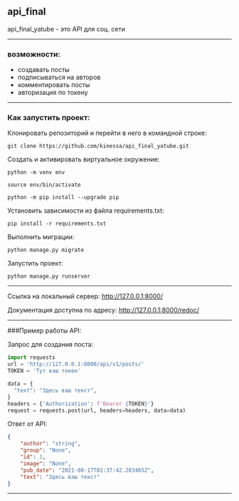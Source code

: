 ## api_final
api_final_yatube - это API для соц. сети
***
### возможности:
* создавать посты
* подписываться на авторов
* комментировать посты
* авторизация по токену
*** 
### Как запустить проект:

Клонировать репозиторий и перейти в него в командной строке:

```
git clone https://github.com/kinessa/api_final_yatube.git
```

Cоздать и активировать виртуальное окружение:

```
python -m venv env
```

```
source env/bin/activate
```

```
python -m pip install --upgrade pip
```

Установить зависимости из файла requirements.txt:

```
pip install -r requirements.txt
```

Выполнить миграции:

```
python manage.py migrate
```

Запустить проект:

```
python manage.py runserver
```
***
Ссылка на локальный сервер:
http://127.0.0.1:8000/

Документация доступна по адресу:
http://127.0.0.1:8000/redoc/
***
###Пример работы API:

Запрос для создания поста:
```python
import requests
url = 'http://127.0.0.1:8000/api/v1/posts/'
TOKEN = 'Тут ваш токен'

data = {
  "text": "Здесь ваш текст",
}
headers = {'Authorization': f'Bearer {TOKEN}'}
request = requests.post(url, headers=headers, data=data)
```
Ответ от API:
```json
{
    "author": "string",
    "group": "None",
    "id": 1,
    "image": "None",
    "pub_date": "2021-08-17T02:37:42.283465Z",
    "text": "Здесь ваш текст"
}
```
***

